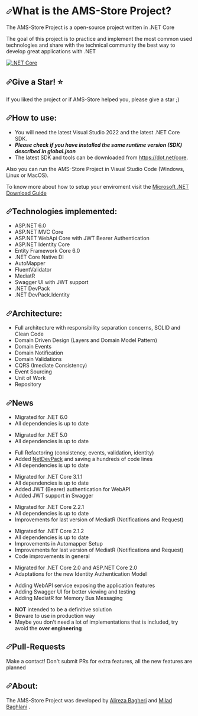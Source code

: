 <h1 dir="auto"><a id="user-content-what-is-the-equinox-project" class="anchor" aria-hidden="true"
        href="#what-is-the-equinox-project"><svg class="octicon octicon-link" viewBox="0 0 16 16" version="1.1"
            width="16" height="16" aria-hidden="true">
            <path fill-rule="evenodd"
                d="M7.775 3.275a.75.75 0 001.06 1.06l1.25-1.25a2 2 0 112.83 2.83l-2.5 2.5a2 2 0 01-2.83 0 .75.75 0 00-1.06 1.06 3.5 3.5 0 004.95 0l2.5-2.5a3.5 3.5 0 00-4.95-4.95l-1.25 1.25zm-4.69 9.64a2 2 0 010-2.83l2.5-2.5a2 2 0 012.83 0 .75.75 0 001.06-1.06 3.5 3.5 0 00-4.95 0l-2.5 2.5a3.5 3.5 0 004.95 4.95l1.25-1.25a.75.75 0 00-1.06-1.06l-1.25 1.25a2 2 0 01-2.83 0z">
            </path>
        </svg></a>What is the AMS-Store Project?</h1>

<p dir="auto">The AMS-Store Project is a open-source project written in .NET Core</p>

<p dir="auto">The goal of this project is to practice and implement the most common used technologies and share with the technical
    community the best way to develop great applications with .NET</p>

<p dir="auto">
    <!-- <a href="https://ci.appveyor.com/project/EduardoPires/equinoxproject" rel="nofollow"><img
            src="https://camo.githubusercontent.com/69433b15c3f434560b81ff32cc3a7c1c04706ea0b4ecd352235e69abbc0e6095/68747470733a2f2f63692e6170707665796f722e636f6d2f6170692f70726f6a656374732f7374617475732f726c326a6136393939347274336569363f7376673d74727565"
            alt="Build status"
            data-canonical-src="https://ci.appveyor.com/api/projects/status/rl2ja69994rt3ei6?svg=true"
            style="max-width: 100%;"></a> -->
    <a target="_blank" rel="noopener noreferrer"
        href="https://github.com/EduardoPires/EquinoxProject/workflows/.NET%20Core/badge.svg"><img
            src="https://github.com/EduardoPires/EquinoxProject/workflows/.NET%20Core/badge.svg" alt=".NET Core"
            style="max-width: 100%;"></a>
    <!-- <a href="/EduardoPires/EquinoxProject/blob/master/LICENSE"><img
            src="https://camo.githubusercontent.com/c773a03efdfeb4801978365451027f45b32d52b7debcc211e188e1068de226ec/68747470733a2f2f696d672e736869656c64732e696f2f6769746875622f6c6963656e73652f6564756172646f70697265732f657175696e6f7870726f6a6563742e737667"
            alt="License" data-canonical-src="https://img.shields.io/github/license/eduardopires/equinoxproject.svg"
            style="max-width: 100%;"></a>
    <a href="https://huboard.com/EduardoPires/EquinoxProject/" rel="nofollow"><img
            src="https://camo.githubusercontent.com/0a052e2566dd07663156bd38464b4ca22710125bf8e5879a475a636d5e88f0d1/68747470733a2f2f696d672e736869656c64732e696f2f6769746875622f6973737565732f6564756172646f70697265732f657175696e6f7870726f6a6563742e737667"
            alt="Issues open" data-canonical-src="https://img.shields.io/github/issues/eduardopires/equinoxproject.svg"
            style="max-width: 100%;"></a> -->
</p>


<h2 dir="auto"><a id="user-content-give-a-star-star" class="anchor" aria-hidden="true" href="#give-a-star-star"><svg
            class="octicon octicon-link" viewBox="0 0 16 16" version="1.1" width="16" height="16" aria-hidden="true">
            <path fill-rule="evenodd"
                d="M7.775 3.275a.75.75 0 001.06 1.06l1.25-1.25a2 2 0 112.83 2.83l-2.5 2.5a2 2 0 01-2.83 0 .75.75 0 00-1.06 1.06 3.5 3.5 0 004.95 0l2.5-2.5a3.5 3.5 0 00-4.95-4.95l-1.25 1.25zm-4.69 9.64a2 2 0 010-2.83l2.5-2.5a2 2 0 012.83 0 .75.75 0 001.06-1.06 3.5 3.5 0 00-4.95 0l-2.5 2.5a3.5 3.5 0 004.95 4.95l1.25-1.25a.75.75 0 00-1.06-1.06l-1.25 1.25a2 2 0 01-2.83 0z">
            </path>
        </svg></a>Give a Star! <g-emoji class="g-emoji" alias="star"
        fallback-src="https://github.githubassets.com/images/icons/emoji/unicode/2b50.png">⭐</g-emoji>
</h2>

<p dir="auto">If you liked the project or if AMS-Store helped you, please give a star ;)</p>

<h2 dir="auto"><a id="user-content-how-to-use" class="anchor" aria-hidden="true" href="#how-to-use"><svg
            class="octicon octicon-link" viewBox="0 0 16 16" version="1.1" width="16" height="16" aria-hidden="true">
            <path fill-rule="evenodd"
                d="M7.775 3.275a.75.75 0 001.06 1.06l1.25-1.25a2 2 0 112.83 2.83l-2.5 2.5a2 2 0 01-2.83 0 .75.75 0 00-1.06 1.06 3.5 3.5 0 004.95 0l2.5-2.5a3.5 3.5 0 00-4.95-4.95l-1.25 1.25zm-4.69 9.64a2 2 0 010-2.83l2.5-2.5a2 2 0 012.83 0 .75.75 0 001.06-1.06 3.5 3.5 0 00-4.95 0l-2.5 2.5a3.5 3.5 0 004.95 4.95l1.25-1.25a.75.75 0 00-1.06-1.06l-1.25 1.25a2 2 0 01-2.83 0z">
            </path>
        </svg></a>How to use:</h2>

<ul dir="auto">
    <li>You will need the latest Visual Studio 2022 and the latest .NET Core SDK.</li>
    <li><em><strong>Please check if you have installed the same runtime version (SDK) described in
                global.json</strong></em></li>
    <li>The latest SDK and tools can be downloaded from <a href="https://dot.net/core"
            rel="nofollow">https://dot.net/core</a>.</li>
</ul>

<p dir="auto">Also you can run the AMS-Store Project in Visual Studio Code (Windows, Linux or MacOS).</p>

<p dir="auto">To know more about how to setup your enviroment visit the <a href="https://www.microsoft.com/net/download"
        rel="nofollow">Microsoft .NET Download Guide</a></p>

<h2 dir="auto"><a id="user-content-technologies-implemented" class="anchor" aria-hidden="true"
        href="#technologies-implemented"><svg class="octicon octicon-link" viewBox="0 0 16 16" version="1.1" width="16"
            height="16" aria-hidden="true">
            <path fill-rule="evenodd"
                d="M7.775 3.275a.75.75 0 001.06 1.06l1.25-1.25a2 2 0 112.83 2.83l-2.5 2.5a2 2 0 01-2.83 0 .75.75 0 00-1.06 1.06 3.5 3.5 0 004.95 0l2.5-2.5a3.5 3.5 0 00-4.95-4.95l-1.25 1.25zm-4.69 9.64a2 2 0 010-2.83l2.5-2.5a2 2 0 012.83 0 .75.75 0 001.06-1.06 3.5 3.5 0 00-4.95 0l-2.5 2.5a3.5 3.5 0 004.95 4.95l1.25-1.25a.75.75 0 00-1.06-1.06l-1.25 1.25a2 2 0 01-2.83 0z">
            </path>
        </svg></a>Technologies implemented:</h2>

<ul dir="auto">
    <li>ASP.NET 6.0</li>
    <li>ASP.NET MVC Core</li>
    <li>ASP.NET WebApi Core with JWT Bearer Authentication</li>
    <li>ASP.NET Identity Core</li>
    <li>Entity Framework Core 6.0</li>
    <li>.NET Core Native DI</li>
    <li>AutoMapper</li>
    <li>FluentValidator</li>
    <li>MediatR</li>
    <li>Swagger UI with JWT support</li>
    <li>.NET DevPack</li>
    <li>.NET DevPack.Identity</li>
</ul>

<h2 dir="auto"><a id="user-content-architecture" class="anchor" aria-hidden="true" href="#architecture"><svg
            class="octicon octicon-link" viewBox="0 0 16 16" version="1.1" width="16" height="16" aria-hidden="true">
            <path fill-rule="evenodd"
                d="M7.775 3.275a.75.75 0 001.06 1.06l1.25-1.25a2 2 0 112.83 2.83l-2.5 2.5a2 2 0 01-2.83 0 .75.75 0 00-1.06 1.06 3.5 3.5 0 004.95 0l2.5-2.5a3.5 3.5 0 00-4.95-4.95l-1.25 1.25zm-4.69 9.64a2 2 0 010-2.83l2.5-2.5a2 2 0 012.83 0 .75.75 0 001.06-1.06 3.5 3.5 0 00-4.95 0l-2.5 2.5a3.5 3.5 0 004.95 4.95l1.25-1.25a.75.75 0 00-1.06-1.06l-1.25 1.25a2 2 0 01-2.83 0z">
            </path>
        </svg></a>Architecture:</h2>
<ul dir="auto">
    <li>Full architecture with responsibility separation concerns, SOLID and Clean Code</li>
    <li>Domain Driven Design (Layers and Domain Model Pattern)</li>
    <li>Domain Events</li>
    <li>Domain Notification</li>
    <li>Domain Validations</li>
    <li>CQRS (Imediate Consistency)</li>
    <li>Event Sourcing</li>
    <li>Unit of Work</li>
    <li>Repository</li>
</ul>

<h2 dir="auto"><a id="user-content-news" class="anchor" aria-hidden="true" href="#news"><svg
            class="octicon octicon-link" viewBox="0 0 16 16" version="1.1" width="16" height="16" aria-hidden="true">
            <path fill-rule="evenodd"
                d="M7.775 3.275a.75.75 0 001.06 1.06l1.25-1.25a2 2 0 112.83 2.83l-2.5 2.5a2 2 0 01-2.83 0 .75.75 0 00-1.06 1.06 3.5 3.5 0 004.95 0l2.5-2.5a3.5 3.5 0 00-4.95-4.95l-1.25 1.25zm-4.69 9.64a2 2 0 010-2.83l2.5-2.5a2 2 0 012.83 0 .75.75 0 001.06-1.06 3.5 3.5 0 00-4.95 0l-2.5 2.5a3.5 3.5 0 004.95 4.95l1.25-1.25a.75.75 0 00-1.06-1.06l-1.25 1.25a2 2 0 01-2.83 0z">
            </path>
        </svg></a>News</h2>
<ul dir="auto">
    <li>Migrated for .NET 6.0</li>
    <li>All dependencies is up to date</li>
</ul>

<ul dir="auto">
    <li>Migrated for .NET 5.0</li>
    <li>All dependencies is up to date</li>
</ul>

<ul dir="auto">
    <li>Full Refactoring (consistency, events, validation, identity)</li>
    <li>Added <a href="https://github.com/NetDevPack">NetDevPack</a> and saving a hundreds of code lines</li>
    <li>All dependencies is up to date</li>
</ul>

<ul dir="auto">
    <li>Migrated for .NET Core 3.1.1</li>
    <li>All dependencies is up to date</li>
    <li>Added JWT (Bearer) authentication for WebAPI</li>
    <li>Added JWT support in Swagger</li>
</ul>

<ul dir="auto">
    <li>Migrated for .NET Core 2.2.1</li>
    <li>All dependencies is up to date</li>
    <li>Improvements for last version of MediatR (Notifications and Request)</li>
</ul>

<ul dir="auto">
    <li>Migrated for .NET Core 2.1.2</li>
    <li>All dependencies is up to date</li>
    <li>Improvements in Automapper Setup</li>
    <li>Improvements for last version of MediatR (Notifications and Request)</li>
    <li>Code improvements in general</li>
</ul>

<ul dir="auto">
    <li>Migrated for .NET Core 2.0 and ASP.NET Core 2.0</li>
    <li>Adaptations for the new Identity Authentication Model</li>
</ul>

<ul dir="auto">
    <li>Adding WebAPI service exposing the application features</li>
    <li>Adding Swagger UI for better viewing and testing</li>
    <li>Adding MediatR for Memory Bus Messaging</li>
</ul>

<ul dir="auto">
    <li><strong>NOT</strong> intended to be a definitive solution</li>
    <li>Beware to use in production way</li>
    <li>Maybe you don't need a lot of implementations that is included, try avoid the <strong>over engineering</strong>
    </li>
</ul>

<h2 dir="auto"><a id="user-content-pull-requests" class="anchor" aria-hidden="true" href="#pull-requests"><svg
            class="octicon octicon-link" viewBox="0 0 16 16" version="1.1" width="16" height="16" aria-hidden="true">
            <path fill-rule="evenodd"
                d="M7.775 3.275a.75.75 0 001.06 1.06l1.25-1.25a2 2 0 112.83 2.83l-2.5 2.5a2 2 0 01-2.83 0 .75.75 0 00-1.06 1.06 3.5 3.5 0 004.95 0l2.5-2.5a3.5 3.5 0 00-4.95-4.95l-1.25 1.25zm-4.69 9.64a2 2 0 010-2.83l2.5-2.5a2 2 0 012.83 0 .75.75 0 001.06-1.06 3.5 3.5 0 00-4.95 0l-2.5 2.5a3.5 3.5 0 004.95 4.95l1.25-1.25a.75.75 0 00-1.06-1.06l-1.25 1.25a2 2 0 01-2.83 0z">
            </path>
        </svg></a>Pull-Requests</h2>

<p dir="auto">Make a contact! Don't submit PRs for extra features, all the new features are planned</p>

<h2 dir="auto"><a id="user-content-about" class="anchor" aria-hidden="true" href="#about"><svg
            class="octicon octicon-link" viewBox="0 0 16 16" version="1.1" width="16" height="16" aria-hidden="true">
            <path fill-rule="evenodd"
                d="M7.775 3.275a.75.75 0 001.06 1.06l1.25-1.25a2 2 0 112.83 2.83l-2.5 2.5a2 2 0 01-2.83 0 .75.75 0 00-1.06 1.06 3.5 3.5 0 004.95 0l2.5-2.5a3.5 3.5 0 00-4.95-4.95l-1.25 1.25zm-4.69 9.64a2 2 0 010-2.83l2.5-2.5a2 2 0 012.83 0 .75.75 0 001.06-1.06 3.5 3.5 0 00-4.95 0l-2.5 2.5a3.5 3.5 0 004.95 4.95l1.25-1.25a.75.75 0 00-1.06-1.06l-1.25 1.25a2 2 0 01-2.83 0z">
            </path>
        </svg></a>About:</h2>
<p dir="auto">The AMS-Store Project was developed by 
    <a href="https://github.com/alirezabagheri4" rel="nofollow">Alireza Bagheri</a>
    and 
    <a href="https://github.com/milad-bg" rel="nofollow">Milad Baghlani</a>
    <!-- and
    <a href="https://github.com/milad-bg" rel="nofollow">Sadegh Alipour</a> -->
    .
</p>
